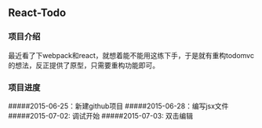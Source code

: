 ## React-Todo
### 项目介绍
最近看了下webpack和react，就想着能不能用这练下手，于是就有重构todomvc的想法，反正提供了原型，只需要重构功能即可。
### 项目进度
#####2015-06-25：新建github项目
#####2015-06-28：编写jsx文件
#####2015-07-02: 调试开始
#####2015-07-03: 双击编辑
